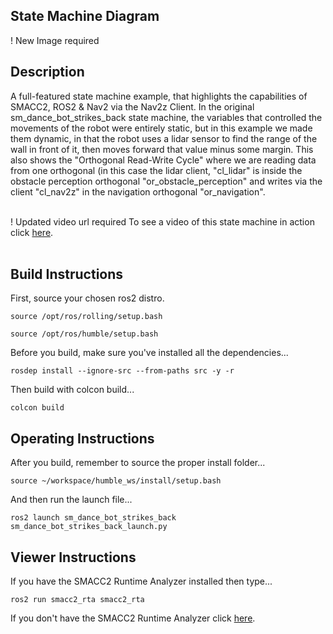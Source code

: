  <h2>State Machine Diagram</h2>

 ! New Image required

 <h2>Description</h2> A full-featured state machine example, that highlights the capabilities of SMACC2, ROS2 & Nav2 via the Nav2z Client. In the original sm_dance_bot_strikes_back state machine, the variables that controlled the movements of the robot were entirely static, but in this example we made them dynamic, in that the robot uses a lidar sensor to find the range of the wall in front of it, then moves forward that value minus some margin. This also shows the "Orthogonal Read-Write Cycle" where we are reading data from one orthogonal (in this case the lidar client, "cl_lidar" is inside the obstacle perception orthogonal "or_obstacle_perception" and writes via the client "cl_nav2z" in the navigation orthogonal "or_navigation".<br></br>

! Updated video url required
To see a video of this state machine in action click <a href="https://www.youtube.com/watch?v=ucMr5Dg6UpU">here</a>.
<br></br>

 <h2>Build Instructions</h2>

First, source your chosen ros2 distro.
```
source /opt/ros/rolling/setup.bash
```
```
source /opt/ros/humble/setup.bash
```

Before you build, make sure you've installed all the dependencies...

```
rosdep install --ignore-src --from-paths src -y -r
```

Then build with colcon build...

```
colcon build
```
<h2>Operating Instructions</h2>
After you build, remember to source the proper install folder...

```
source ~/workspace/humble_ws/install/setup.bash
```

And then run the launch file...

```
ros2 launch sm_dance_bot_strikes_back sm_dance_bot_strikes_back_launch.py
```

 <h2>Viewer Instructions</h2>
If you have the SMACC2 Runtime Analyzer installed then type...

```
ros2 run smacc2_rta smacc2_rta
```

If you don't have the SMACC2 Runtime Analyzer click <a href="https://robosoft.ai/product-category/smacc2-runtime-analyzer/">here</a>.
